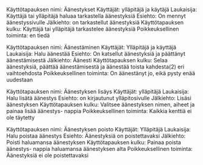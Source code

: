 Käyttötapauksen nimi: Äänestykset
Käyttäjät: ylläpitäjä ja käytäjä
Laukaisija: Käyttäjä tai ylläpitäjä haluaa tarkastella äänestyksiä
Esiehto: On mennyt äänestyssivulle
Jälkiehto: on tarkastellut äänestyksiä
Käyttötapauksen kulku: Käyttäjä tai ylläpitäjä tarkastelee äänestyksiä
Poikkeuksellinen toiminta: en tiedä


Käyttötapauksen nimi: Äänestäminen
Käyttäjät: Ylläpitäjä ja käyttäjä
Laukaisija: Halu äänestää
Esiehto: On katsellut äänestyksiä ja päättänyt äänestämisestä
Jälkiehto: Äänesti
Käyttötapauksen kulku: Selaa äänestyksiä, päättää äänestämisestä ja äänestää toista kahdesta(2) eri vaihtoehdosta
Poikkeuksellinen toiminta: On äänestänyt jo, eikä pysty enää uudestaan


Käyttötapauksen nimi: Äänestyksen lisäys
Käyttäjät: ylläpitäjä
Laukaisija: Halu lisätä äänestys
Esiehto: on kirjautunut ylläpitosivulle
Jälkiehto: Lisäsi äänestyksen
Käyttötapauksen kulku: Valitsee äänestyksen nimen, aiheet ja painaa lisää äänestys- nappia
Poikkeuksellinen toiminta: Kaikkia kenttiä ei ole täytetty


Käyttötapauksen nimi: Äänestyksen poisto
Käyttäjät: Ylläpitäjä
Laukaisija: Halu poistaa äänestys
Esiehto: Äänestyksiä on poistettavaksi
Jälkiehto: Poisti haluamansa äänestyksen
Käyttötapauksen kulku: Painaa poista äänestys- nappia haluamansa äänestyksen alta
Poikkeuksellinen toiminta: Äänestyksiä ei ole poistettavaksi

